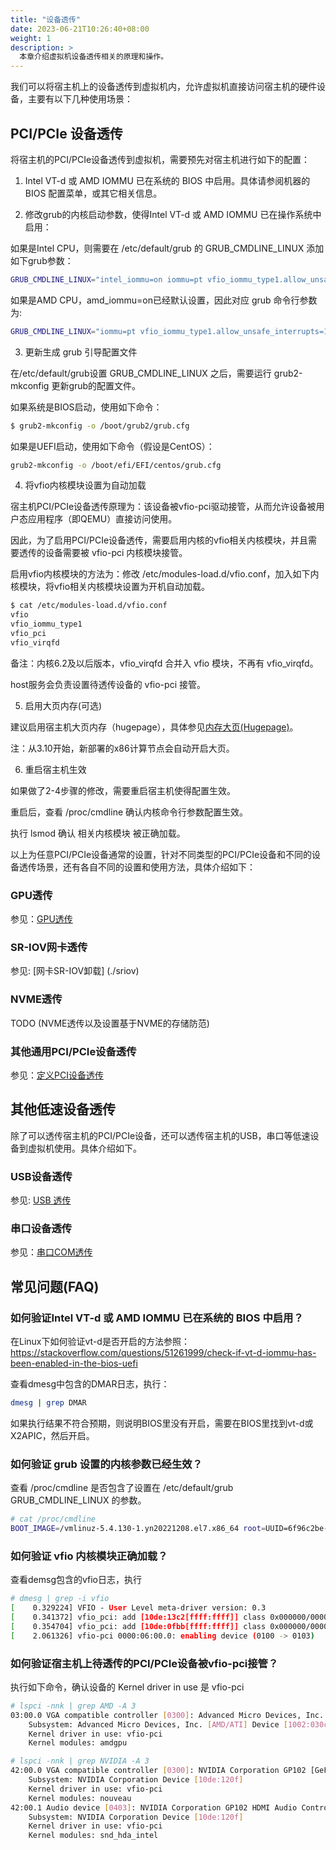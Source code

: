 ```yaml
---
title: "设备透传"
date: 2023-06-21T10:26:40+08:00
weight: 1
description: >
  本章介绍虚拟机设备透传相关的原理和操作。
---
```


我们可以将宿主机上的设备透传到虚拟机内，允许虚拟机直接访问宿主机的硬件设备，主要有以下几种使用场景：

## PCI/PCIe 设备透传

将宿主机的PCI/PCIe设备透传到虚拟机，需要预先对宿主机进行如下的配置：

1. Intel VT-d 或 AMD IOMMU 已在系统的 BIOS 中启用。具体请参阅机器的 BIOS 配置菜单，或其它相关信息。

2. 修改grub的内核启动参数，使得Intel VT-d 或 AMD IOMMU 已在操作系统中启用：

如果是Intel CPU，则需要在 /etc/default/grub 的 GRUB_CMDLINE_LINUX 添加如下grub参数：
```bash
GRUB_CMDLINE_LINUX="intel_iommu=on iommu=pt vfio_iommu_type1.allow_unsafe_interrupts=1"
```

如果是AMD CPU，amd_iommu=on已经默认设置，因此对应 grub 命令行参数为:

```bash
GRUB_CMDLINE_LINUX="iommu=pt vfio_iommu_type1.allow_unsafe_interrupts=1"
```

3. 更新生成 grub 引导配置文件

在/etc/default/grub设置 GRUB_CMDLINE_LINUX 之后，需要运行 grub2-mkconfig 更新grub的配置文件。

如果系统是BIOS启动，使用如下命令：

```bash
$ grub2-mkconfig -o /boot/grub2/grub.cfg
```

如果是UEFI启动，使用如下命令（假设是CentOS）：

```bash
grub2-mkconfig -o /boot/efi/EFI/centos/grub.cfg
```

4. 将vfio内核模块设置为自动加载

宿主机PCI/PCIe设备透传原理为：该设备被vfio-pci驱动接管，从而允许设备被用户态应用程序（即QEMU）直接访问使用。

因此，为了启用PCI/PCIe设备透传，需要启用内核的vfio相关内核模块，并且需要透传的设备需要被 vfio-pci 内核模块接管。

启用vfio内核模块的方法为：修改 /etc/modules-load.d/vfio.conf，加入如下内核模块，将vfio相关内核模块设置为开机自动加载。

```bash
$ cat /etc/modules-load.d/vfio.conf
vfio
vfio_iommu_type1
vfio_pci
vfio_virqfd
```

备注：内核6.2及以后版本，vfio_virqfd 合并入 vfio 模块，不再有 vfio_virqfd。

host服务会负责设置待透传设备的 vfio-pci 接管。

5. 启用大页内存(可选)

建议启用宿主机大页内存（hugepage），具体参见[内存大页(Hugepage)](../../hugepage)。

注：从3.10开始，新部署的x86计算节点会自动开启大页。

6. 重启宿主机生效

如果做了2-4步骤的修改，需要重启宿主机使得配置生效。

重启后，查看 /proc/cmdline 确认内核命令行参数配置生效。

执行 lsmod 确认 相关内核模块 被正确加载。

以上为任意PCI/PCIe设备通常的设置，针对不同类型的PCI/PCIe设备和不同的设备透传场景，还有各自不同的设置和使用方法，具体介绍如下：

### GPU透传

参见：[GPU透传](./gpu)

### SR-IOV网卡透传

参见: [网卡SR-IOV卸载] (./sriov)

### NVME透传

TODO (NVME透传以及设置基于NVME的存储防范)

### 其他通用PCI/PCIe设备透传

参见：[定义PCI设备透传](./custom-pci-devices)

## 其他低速设备透传

除了可以透传宿主机的PCI/PCIe设备，还可以透传宿主机的USB，串口等低速设备到虚拟机使用。具体介绍如下。

### USB设备透传

参见: [USB 透传](./usb-passthrough)

### 串口设备透传

参见：[串口COM透传](./com-passthrough)

## 常见问题(FAQ)

### 如何验证Intel VT-d 或 AMD IOMMU 已在系统的 BIOS 中启用？

在Linux下如何验证vt-d是否开启的方法参照：https://stackoverflow.com/questions/51261999/check-if-vt-d-iommu-has-been-enabled-in-the-bios-uefi

查看dmesg中包含的DMAR日志，执行：

```bash
dmesg | grep DMAR

```

如果执行结果不符合预期，则说明BIOS里没有开启，需要在BIOS里找到vt-d或X2APIC，然后开启。

### 如何验证 grub 设置的内核参数已经生效？

查看 /proc/cmdline 是否包含了设置在 /etc/default/grub GRUB_CMDLINE_LINUX 的参数。

```bash
# cat /proc/cmdline
BOOT_IMAGE=/vmlinuz-5.4.130-1.yn20221208.el7.x86_64 root=UUID=6f96c2be-434d-405e-9b46-ba8877f2a0a9 ro rhgb crashkernel=auto rdblacklist=nouveau hugepagesz=1G vfio_iommu_type1.allow_unsafe_interrupts=1 intel_iommu=on quiet iommu=pt nouveau.modeset=0 net.ifnames=0 default_hugepagesz=1G biosdevnames=0
```

### 如何验证 vfio 内核模块正确加载？

查看demsg包含的vfio日志，执行

```bash
# dmesg | grep -i vfio
[    0.329224] VFIO - User Level meta-driver version: 0.3
[    0.341372] vfio_pci: add [10de:13c2[ffff:ffff]] class 0x000000/00000000
[    0.354704] vfio_pci: add [10de:0fbb[ffff:ffff]] class 0x000000/00000000
[    2.061326] vfio-pci 0000:06:00.0: enabling device (0100 -> 0103)
```

### 如何验证宿主机上待透传的PCI/PCIe设备被vfio-pci接管？

执行如下命令，确认设备的 Kernel driver in use 是 vfio-pci

```bash
# lspci -nnk | grep AMD -A 3
03:00.0 VGA compatible controller [0300]: Advanced Micro Devices, Inc. [AMD/ATI] Tonga XT GL [FirePro S7150] [1002:6929]
	Subsystem: Advanced Micro Devices, Inc. [AMD/ATI] Device [1002:030c]
	Kernel driver in use: vfio-pci
	Kernel modules: amdgpu
```

```bash
# lspci -nnk | grep NVIDIA -A 3
42:00.0 VGA compatible controller [0300]: NVIDIA Corporation GP102 [GeForce GTX 1080 Ti] [10de:1b06] (rev a1)
	Subsystem: NVIDIA Corporation Device [10de:120f]
	Kernel driver in use: vfio-pci
	Kernel modules: nouveau
42:00.1 Audio device [0403]: NVIDIA Corporation GP102 HDMI Audio Controller [10de:10ef] (rev a1)
	Subsystem: NVIDIA Corporation Device [10de:120f]
	Kernel driver in use: vfio-pci
	Kernel modules: snd_hda_intel
```